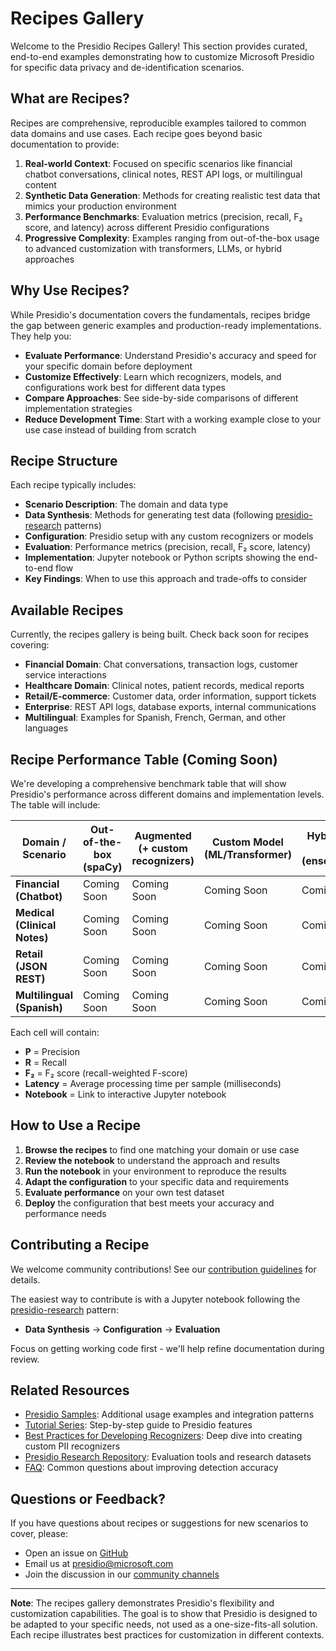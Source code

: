 # Recipes Gallery

Welcome to the Presidio Recipes Gallery! This section provides curated, end-to-end examples demonstrating how to customize Microsoft Presidio for specific data privacy and de-identification scenarios.

## What are Recipes?

Recipes are comprehensive, reproducible examples tailored to common data domains and use cases. Each recipe goes beyond basic documentation to provide:

1. **Real-world Context**: Focused on specific scenarios like financial chatbot conversations, clinical notes, REST API logs, or multilingual content
2. **Synthetic Data Generation**: Methods for creating realistic test data that mimics your production environment
3. **Performance Benchmarks**: Evaluation metrics (precision, recall, F₂ score, and latency) across different Presidio configurations
4. **Progressive Complexity**: Examples ranging from out-of-the-box usage to advanced customization with transformers, LLMs, or hybrid approaches

## Why Use Recipes?

While Presidio's documentation covers the fundamentals, recipes bridge the gap between generic examples and production-ready implementations. They help you:

- **Evaluate Performance**: Understand Presidio's accuracy and speed for your specific domain before deployment
- **Customize Effectively**: Learn which recognizers, models, and configurations work best for different data types
- **Compare Approaches**: See side-by-side comparisons of different implementation strategies
- **Reduce Development Time**: Start with a working example close to your use case instead of building from scratch

## Recipe Structure

Each recipe typically includes:

- **Scenario Description**: The domain and data type
- **Data Synthesis**: Methods for generating test data (following [presidio-research](https://github.com/microsoft/presidio-research) patterns)
- **Configuration**: Presidio setup with any custom recognizers or models
- **Evaluation**: Performance metrics (precision, recall, F₂ score, latency)
- **Implementation**: Jupyter notebook or Python scripts showing the end-to-end flow
- **Key Findings**: When to use this approach and trade-offs to consider

## Available Recipes

Currently, the recipes gallery is being built. Check back soon for recipes covering:

- **Financial Domain**: Chat conversations, transaction logs, customer service interactions
- **Healthcare Domain**: Clinical notes, patient records, medical reports
- **Retail/E-commerce**: Customer data, order information, support tickets
- **Enterprise**: REST API logs, database exports, internal communications
- **Multilingual**: Examples for Spanish, French, German, and other languages

## Recipe Performance Table (Coming Soon)

We're developing a comprehensive benchmark table that will show Presidio's performance across different domains and implementation levels. The table will include:

| Domain / Scenario | Out-of-the-box (spaCy) | Augmented (+ custom recognizers) | Custom Model (ML/Transformer) | Hybrid "Best-Effort" (ensemble/LLM) |
|-------------------|------------------------|----------------------------------|--------------------------------|-------------------------------------|
| **Financial (Chatbot)** | Coming Soon | Coming Soon | Coming Soon | Coming Soon |
| **Medical (Clinical Notes)** | Coming Soon | Coming Soon | Coming Soon | Coming Soon |
| **Retail (JSON REST)** | Coming Soon | Coming Soon | Coming Soon | Coming Soon |
| **Multilingual (Spanish)** | Coming Soon | Coming Soon | Coming Soon | Coming Soon |

Each cell will contain:
- **P** = Precision
- **R** = Recall  
- **F₂** = F₂ score (recall-weighted F-score)
- **Latency** = Average processing time per sample (milliseconds)
- **Notebook** = Link to interactive Jupyter notebook

## How to Use a Recipe

1. **Browse the recipes** to find one matching your domain or use case
2. **Review the notebook** to understand the approach and results
3. **Run the notebook** in your environment to reproduce the results
4. **Adapt the configuration** to your specific data and requirements
5. **Evaluate performance** on your own test dataset
6. **Deploy** the configuration that best meets your accuracy and performance needs

## Contributing a Recipe

We welcome community contributions! See our [contribution guidelines](CONTRIBUTING.md) for details.

The easiest way to contribute is with a Jupyter notebook following the [presidio-research](https://github.com/microsoft/presidio-research) pattern:
- **Data Synthesis** → **Configuration** → **Evaluation**

Focus on getting working code first - we'll help refine documentation during review.

## Related Resources

- [Presidio Samples](../samples/index.md): Additional usage examples and integration patterns
- [Tutorial Series](../tutorial/index.md): Step-by-step guide to Presidio features
- [Best Practices for Developing Recognizers](../analyzer/developing_recognizers.md): Deep dive into creating custom PII recognizers
- [Presidio Research Repository](https://github.com/microsoft/presidio-research): Evaluation tools and research datasets
- [FAQ](../faq.md): Common questions about improving detection accuracy

## Questions or Feedback?

If you have questions about recipes or suggestions for new scenarios to cover, please:

- Open an issue on [GitHub](https://github.com/microsoft/presidio/issues)
- Email us at [presidio@microsoft.com](mailto:presidio@microsoft.com)
- Join the discussion in our [community channels](../community.md)

---

**Note**: The recipes gallery demonstrates Presidio's flexibility and customization capabilities. The goal is to show that Presidio is designed to be adapted to your specific needs, not used as a one-size-fits-all solution. Each recipe illustrates best practices for customization in different contexts.
